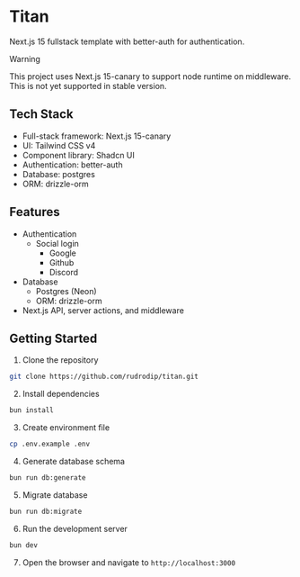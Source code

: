 # Titan

Next.js 15 fullstack template with better-auth for authentication.

> [!WARNING]
> This project uses Next.js 15-canary to support node runtime on middleware. This is not yet supported in stable version.

## Tech Stack

- Full-stack framework: Next.js 15-canary
- UI: Tailwind CSS v4
- Component library: Shadcn UI
- Authentication: better-auth
- Database: postgres
- ORM: drizzle-orm

## Features

- Authentication
  - Social login
    - Google
    - Github
    - Discord
- Database
  - Postgres (Neon)
  - ORM: drizzle-orm
- Next.js API, server actions, and middleware

## Getting Started

1. Clone the repository

```bash
git clone https://github.com/rudrodip/titan.git
```

2. Install dependencies

```bash
bun install
```

3. Create environment file

```bash
cp .env.example .env
```

4. Generate database schema

```bash
bun run db:generate
```

5. Migrate database

```bash
bun run db:migrate
```

6. Run the development server

```bash
bun dev
```

7. Open the browser and navigate to `http://localhost:3000`

